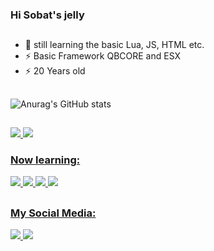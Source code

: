 
### Hi Sobat's jelly

##

- 🔭 still learning the basic Lua, JS, HTML etc.
- ⚡ Basic Framework QBCORE and ESX 
- ⚡ 20 Years old 

##

![Anurag's GitHub stats](https://github-readme-stats.vercel.app/api?username=dwiprizzy&show_icons=true&theme=radical)

##

<div>
  <a href="https://www.youtube.com/channel/UCbGk_11IIoC3CkXSwkgir1w" target="_blank"><img src="https://img.shields.io/badge/YouTube-FF0000?style=for-the-badge&logo=youtube&logoColor=white">
  <a href="https://www.instagram.com/dwiprizzy/" target="_blank"><img src="https://img.shields.io/badge/Instagram-E4405F?style=for-the-badge&logo=instagram&logoColor=white">
</div>
    
  
    
### Now learning:

<div>
     <img src="https://img.shields.io/badge/Lua-2C2D72?style=for-the-badge&logo=lua&logoColor=white" />
     <img src="https://img.shields.io/badge/HTML5-E34F26?style=for-the-badge&logo=html5&logoColor=white" />
     <img src="https://img.shields.io/badge/CSS3-1572B6?style=for-the-badge&logo=css3&logoColor=white" />
     <img src="https://img.shields.io/badge/JavaScript-F7DF1E?style=for-the-badge&logo=javascript&logoColor=black" />
</div>

##
### My Social Media:
<div>
  <a href="https://www.youtube.com/channel/UCbGk_11IIoC3CkXSwkgir1w" target="_blank"><img src="https://img.shields.io/badge/YouTube-FF0000?style=for-the-badge&logo=youtube&logoColor=white">
  <a href="https://www.instagram.com/dwiprizzy/" target="_blank"><img src="https://img.shields.io/badge/Instagram-E4405F?style=for-the-badge&logo=instagram&logoColor=white">
</div>
